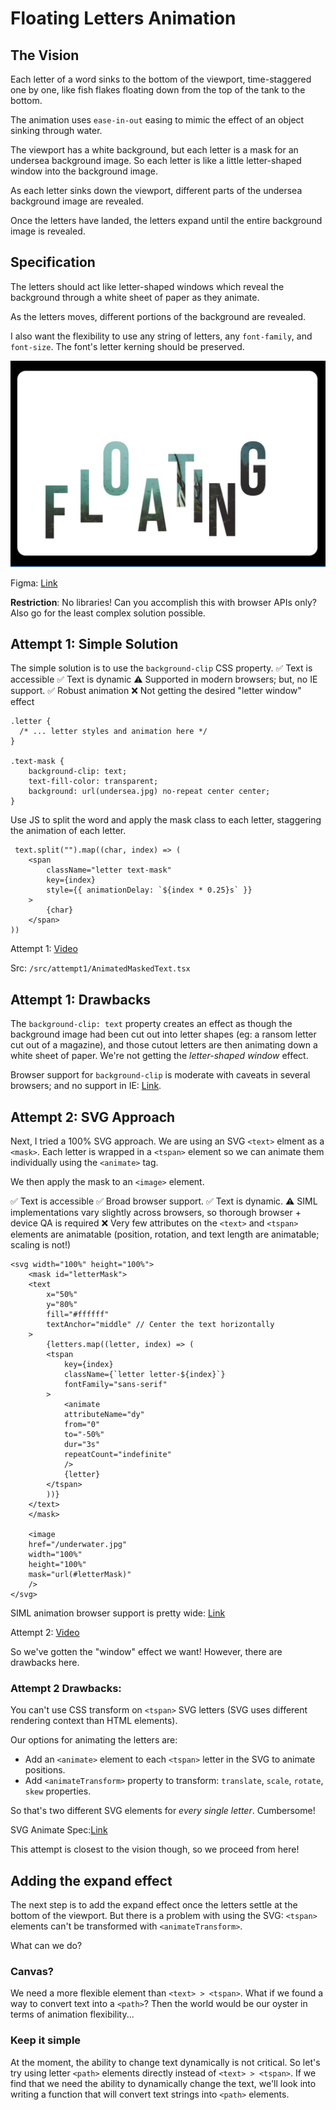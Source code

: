 # Floating Letters Animation

## The Vision

Each letter of a word sinks to the bottom of the viewport, time-staggered one by one, like fish flakes floating down from the top of the tank to the bottom.

The animation uses `ease-in-out` easing to mimic the effect of an object sinking through water.

The viewport has a white background, but each letter is a mask for an undersea background image. So each letter is like a little letter-shaped window into the background image.

As each letter sinks down the viewport, different parts of the undersea background image are revealed.

Once the letters have landed, the letters expand until the entire background image is revealed.

## Specification

The letters should act like letter-shaped windows which reveal the background through a white sheet of paper as they animate.

As the letters moves, different portions of the background are revealed.

I also want the flexibility to use any string of letters, any `font-family`, and `font-size`. The font's letter kerning should be preserved.

![The gist of the effect](/public/vision.jpg)

Figma: [Link](https://www.figma.com/design/Xce2Pl5CuENR2xOcF3gBY3/Pretty-Landing-Page?node-id=0-1&t=NtWND3PZhlDAaaUM-1)

**Restriction**: No libraries! Can you accomplish this with browser APIs only? Also go for the least complex solution possible.

## Attempt 1: Simple Solution

The simple solution is to use the `background-clip` CSS property.
✅ Text is accessible
✅ Text is dynamic
⚠️ Supported in modern browsers; but, no IE support.
✅ Robust animation
❌ Not getting the desired "letter window" effect

```
.letter {
  /* ... letter styles and animation here */
}

.text-mask {
    background-clip: text;
    text-fill-color: transparent;
    background: url(undersea.jpg) no-repeat center center;
}
```

Use JS to split the word and apply the mask class to each letter, staggering the animation of each letter.

```
 text.split("").map((char, index) => (
    <span
        className="letter text-mask"
        key={index}
        style={{ animationDelay: `${index * 0.25}s` }}
    >
        {char}
    </span>
))
```

Attempt 1: [Video](https://res.cloudinary.com/dufgddjc5/video/upload/v1733857752/attempt1_djf6gl.mp4)

Src: `/src/attempt1/AnimatedMaskedText.tsx`

## Attempt 1: Drawbacks

The `background-clip: text` property creates an effect as though the background image had been cut out into letter shapes (eg: a ransom letter cut out of a magazine), and those cutout letters are then animating down a white sheet of paper. We're not getting the _letter-shaped window_ effect.

Browser support for `background-clip` is moderate with caveats in several browsers; and no support in IE: [Link](https://caniuse.com/?search=background-clip).

## Attempt 2: SVG Approach

Next, I tried a 100% SVG approach. We are using an SVG `<text>` elment as a `<mask>`. Each letter is wrapped in a `<tspan>` element so we can animate them individually using the `<animate>` tag.

We then apply the mask to an `<image>` element.

✅ Text is accessible
✅ Broad browser support.
✅ Text is dynamic.
⚠️ SIML implementations vary slightly across browsers, so thorough browser + device QA is required
❌ Very few attributes on the `<text>` and `<tspan>` elements are animatable (position, rotation, and text length are animatable; scaling is not!)

```
<svg width="100%" height="100%">
    <mask id="letterMask">
    <text
        x="50%"
        y="80%"
        fill="#ffffff"
        textAnchor="middle" // Center the text horizontally
    >
        {letters.map((letter, index) => (
        <tspan
            key={index}
            className={`letter letter-${index}`}
            fontFamily="sans-serif"
        >
            <animate
            attributeName="dy"
            from="0"
            to="-50%"
            dur="3s"
            repeatCount="indefinite"
            />
            {letter}
        </tspan>
        ))}
    </text>
    </mask>

    <image
    href="/underwater.jpg"
    width="100%"
    height="100%"
    mask="url(#letterMask)"
    />
</svg>
```

SIML animation browser support is pretty wide: [Link](https://caniuse.com/?search=svg%20animation)

Attempt 2: [Video](https://res.cloudinary.com/dufgddjc5/video/upload/v1733858380/floating-svg_x0u0mq.mp4)

So we've gotten the "window" effect we want! However, there are drawbacks here.

### Attempt 2 Drawbacks:

You can't use CSS transform on `<tspan>` SVG letters (SVG uses different rendering context than HTML elements).

Our options for animating the letters are:

- Add an `<animate>` element to each `<tspan>` letter in the SVG to animate positions.
- Add `<animateTransform>` property to transform: `translate`, `scale`, `rotate`, `skew` properties.

So that's two different SVG elements for _every single letter_. Cumbersome!

SVG Animate Spec:[Link](https://svgwg.org/specs/animations/#AnimateElement)

This attempt is closest to the vision though, so we proceed from here!

## Adding the expand effect

The next step is to add the expand effect once the letters settle at the bottom of the viewport. But there is a problem with using the SVG: `<tspan>` elements can't be transformed with `<animateTransform>`.

What can we do?

### Canvas?

We need a more flexible element than `<text> > <tspan>`. What if we found a way to convert text into a `<path>`? Then the world would be our oyster in terms of animation flexibility...

### Keep it simple

At the moment, the ability to change text dynamically is not critical. So let's try using letter `<path>` elements directly instead of `<text> > <tspan>`. If we find that we need the ability to dynamically change the text, we'll look into writing a function that will convert text strings into `<path>` elements.

